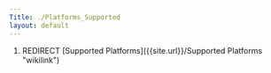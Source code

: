 ```yaml
---
Title: ./Platforms_Supported
layout: default
---
```


1.  REDIRECT [Supported Platforms]({{site.url}}/Supported Platforms "wikilink")
